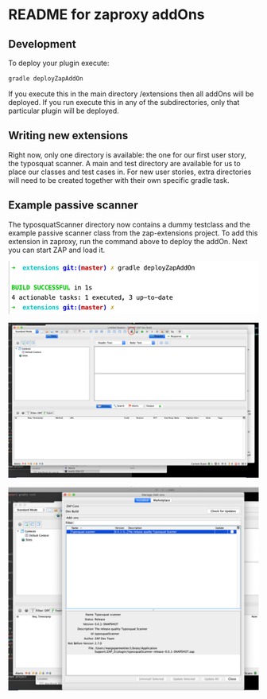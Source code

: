 # README for zaproxy addOns

## Development

To deploy your plugin execute:

```bash
gradle deployZapAddOn
```

If you execute this in the main directory /extensions then all addOns will be deployed. If you run execute this in any of the subdirectories, only that particular plugin will be deployed.

## Writing new extensions

Right now, only one directory is available: the one for our first user story, the typosquat scanner. A main and test directory are available for us to place our classes and test cases in. For new user stories, extra directories will need to be created together with their own specific gradle task.

## Example passive scanner
The typosquatScanner directory now contains a dummy testclass and the example passive scanner class from the zap-extensions project. To add this extension in zaproxy, run the command above to deploy the addOn. Next you can start ZAP and load it.

![alt text](images/deploy_addon.png "Deploy the addOn in IntelliJ")

![alt text](images/where_to_look_for_addons_in_zap.png "Where to look for addOns in Zaproxy")

![alt text](images/typosquat_addon_in_zaproxy.png "The typosquatScanner in Zaproxy")

